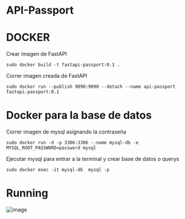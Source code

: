 # API-Passport

# DOCKER

Crear imagen de FastAPI

    sudo docker build -t fastapi-passport:0.1 .

Correr imagen creada de FastAPI

    sudo docker run --publish 9090:9090 --detach --name api-passport fastapi-passport:0.1 

# Docker para la base de datos    

Correr imagen de mysql asignando la contraseña

    sudo docker run -d -p 3306:3306 --name mysql-db -e MYSQL_ROOT_PASSWORD=password mysql

Ejecutar mysql para entrar a la terminal y crear base de datos o querys

    sudo docker exec -it mysql-db  mysql -p


# Running

![image](https://user-images.githubusercontent.com/59150442/169755200-b78f6d7e-ebd2-43c0-b98f-23ab7501733b.png)
